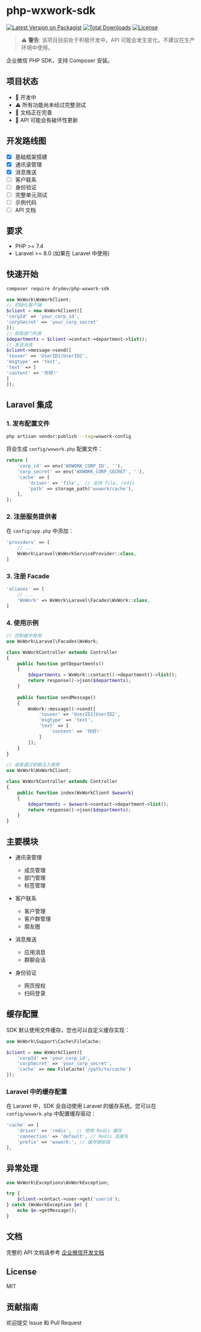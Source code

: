 # php-wxwork-sdk

[![Latest Version on Packagist](https://img.shields.io/packagist/v/drydev/php-wxwork-sdk.svg?style=flat-square)](https://packagist.org/packages/drydev/php-wxwork-sdk)
[![Total Downloads](https://img.shields.io/packagist/dt/drydev/php-wxwork-sdk.svg?style=flat-square)](https://packagist.org/packages/drydev/php-wxwork-sdk)
[![License](https://img.shields.io/github/license/drydev/php-wxwork-sdk.svg?style=flat-square)](https://github.com/drydev/php-wxwork-sdk/blob/main/LICENSE)

> ⚠️ **警告**: 该项目目前处于积极开发中，API 可能会发生变化。不建议在生产环境中使用。

企业微信 PHP SDK，支持 Composer 安装。

## 项目状态

- 🚧 开发中
- ⚠️ 所有功能尚未经过完整测试
- 📝 文档正在完善
- 🔄 API 可能会有破坏性更新

## 开发路线图

- [x] 基础框架搭建
- [x] 通讯录管理
- [x] 消息推送
- [ ] 客户联系
- [ ] 身份验证
- [ ] 完整单元测试
- [ ] 示例代码
- [ ] API 文档

## 要求

- PHP >= 7.4
- Laravel >= 8.0 (如果在 Laravel 中使用)

## 快速开始

```bash
composer require drydev/php-wxwork-sdk
```

```php
use WxWork\WxWorkClient;
// 初始化客户端
$client = new WxWorkClient([
'corpId' => 'your_corp_id',
'corpSecret' => 'your_corp_secret'
]);
// 获取部门列表
$departments = $client->contact->department->list();
// 发送消息
$client->message->send([
'touser' => 'UserID1|UserID2',
'msgtype' => 'text',
'text' => [
'content' => '你好!'
]
]);
```

## Laravel 集成

### 1. 发布配置文件

```bash
php artisan vendor:publish --tag=wxwork-config
```

将会生成 `config/wxwork.php` 配置文件：

```php
return [
    'corp_id' => env('WXWORK_CORP_ID', ''),
    'corp_secret' => env('WXWORK_CORP_SECRET', ''),
    'cache' => [
        'driver' => 'file',  // 支持 file, redis
        'path' => storage_path('wxwork/cache'),
    ],
];
```

### 2. 注册服务提供者

在 `config/app.php` 中添加：

```php
'providers' => [
    // ...
    WxWork\Laravel\WxWorkServiceProvider::class,
]
```

### 3. 注册 Facade

```php
'aliases' => [
    // ...
    'WxWork' => WxWork\Laravel\Facades\WxWork::class,
]
```

### 4. 使用示例

```php
// 控制器中使用
use WxWork\Laravel\Facades\WxWork;

class WxWorkController extends Controller
{
    public function getDepartments()
    {
        $departments = WxWork::contact()->department()->list();
        return response()->json($departments);
    }
    
    public function sendMessage()
    {
        WxWork::message()->send([
            'touser' => 'UserID1|UserID2',
            'msgtype' => 'text',
            'text' => [
                'content' => '你好!'
            ]
        ]);
    }
}

// 或者通过依赖注入使用
use WxWork\WxWorkClient;

class WxWorkController extends Controller
{
    public function index(WxWorkClient $wxwork)
    {
        $departments = $wxwork->contact->department->list();
        return response()->json($departments);
    }
}
```

## 主要模块

- 通讯录管理
  - 成员管理
  - 部门管理
  - 标签管理
  
- 客户联系
  - 客户管理
  - 客户群管理
  - 朋友圈
  
- 消息推送
  - 应用消息
  - 群聊会话
  
- 身份验证
  - 网页授权
  - 扫码登录

## 缓存配置

SDK 默认使用文件缓存，您也可以自定义缓存实现：

```php
use WxWork\Support\Cache\FileCache;

$client = new WxWorkClient([
    'corpId' => 'your_corp_id',
    'corpSecret' => 'your_corp_secret',
    'cache' => new FileCache('/path/to/cache')
]);
```

### Laravel 中的缓存配置

在 Laravel 中，SDK 会自动使用 Laravel 的缓存系统。您可以在 `config/wxwork.php` 中配置缓存驱动：

```php
'cache' => [
    'driver' => 'redis',  // 使用 Redis 缓存
    'connection' => 'default', // Redis 连接名
    'prefix' => 'wxwork:', // 缓存键前缀
],
```

## 异常处理

```php
use WxWork\Exceptions\WxWorkException;

try {
    $client->contact->user->get('userid');
} catch (WxWorkException $e) {
    echo $e->getMessage();
}
```

## 文档

完整的 API 文档请参考 [企业微信开发文档](https://work.weixin.qq.com/api/doc)

## License

MIT

## 贡献指南

欢迎提交 Issue 和 Pull Request

